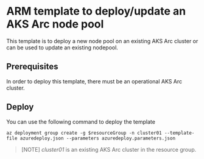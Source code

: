 # ARM template to deploy/update an AKS Arc node pool

This template is to deploy a new node pool on an existing AKS Arc cluster or can be used to update an existing nodepool. 

## Prerequisites

In order to deploy this template, there must be an operational AKS Arc cluster.

## Deploy

You can use the following command to deploy the template

```CLI
az deployment group create -g $resourceGroup -n cluster01 --template-file azuredeploy.json --parameters azuredeploy.parameters.json
```
> [NOTE]
> _cluster01_ is an existing AKS Arc cluster in the resource group.
